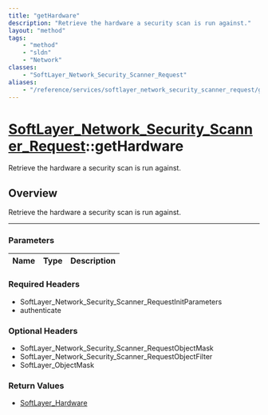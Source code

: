 ```yaml
---
title: "getHardware"
description: "Retrieve the hardware a security scan is run against."
layout: "method"
tags:
    - "method"
    - "sldn"
    - "Network"
classes:
    - "SoftLayer_Network_Security_Scanner_Request"
aliases:
    - "/reference/services/softlayer_network_security_scanner_request/getHardware"
---
```

# [SoftLayer_Network_Security_Scanner_Request](/reference/services/SoftLayer_Network_Security_Scanner_Request)::getHardware


Retrieve the hardware a security scan is run against.


## Overview 
Retrieve the hardware a security scan is run against.

-----

### Parameters 
|Name | Type | Description |
| --- | --- | --- |


### Required Headers
* SoftLayer_Network_Security_Scanner_RequestInitParameters
* authenticate


### Optional Headers
* SoftLayer_Network_Security_Scanner_RequestObjectMask
* SoftLayer_Network_Security_Scanner_RequestObjectFilter
* SoftLayer_ObjectMask

### Return Values
* <a href='/reference/datatypes/SoftLayer_Hardware'>SoftLayer_Hardware </a>




